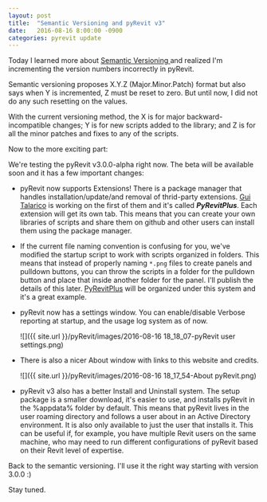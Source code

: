 ```yaml
---
layout: post
title:  "Semantic Versioning and pyRevit v3"
date:   2016-08-16 8:00:00 -0900
categories: pyrevit update
---
```



Today I learned more about [Semantic Versioning ](http://semver.org) and realized I'm incrementing the version numbers incorrectly in pyRevit.

Semantic versioning proposes X.Y.Z (Major.Minor.Patch) format but also says when Y is incremented, Z must be reset to zero. But until now, I did not do any such resetting on the values.

With the current versioning method, the X is for major backward-incompatible changes; Y is for new scripts added to the library; and Z is for all the minor patches and fixes to any of the scripts.

Now to the more exciting part:

We're testing the pyRevit v3.0.0-alpha right now. The beta will be available soon and it has a few important changes:

- pyRevit now supports Extensions! There is a package manager that handles installation/update/and removal of thrid-party extensions. [Gui Talarico]() is working on the first of them and it's called ***PyRevitPlus***. Each extension will get its own tab. This means that you can create your own libraries of scripts and share them on github and other users can install them using the package manager.
- If the current file naming convention is confusing for you, we've modified the startup script to work with scripts organized in folders. This means that instead of properly naming `*.png` files to create panels and pulldown buttons, you can throw the scripts in a folder for the pulldown button and place that inside another folder for the panel. I'll publish the details of this later. [PyRevitPlus]() will be organized under this system and it's a great example.
- pyRevit now has a settings window. You can enable/disable Verbose reporting at startup, and the usage log system as of now.

	![]({{ site.url }}/pyRevit/images/2016-08-16 18_18_07-pyRevit user settings.png)

- There is also a nicer About window with links to this website and credits.

	![]({{ site.url }}/pyRevit/images/2016-08-16 18_17_54-About pyRevit.png)

- pyRevit v3 also has a better Install and Uninstall system. The setup package is a smaller download, it's easier to use, and installs pyRevit in the %appdata% folder by default. This means that pyRevit lives in the user roaming directory and follows a user about in an Active Directory environment. It is also only available to just the user that installs it. This can be useful if, for example, you have multiple Revit users on the same machine, who may need to run different configurations of pyRevit based on their Revit level of expertise.


Back to the semantic versioning. I'll use it the right way starting with version 3.0.0 :)

Stay tuned.